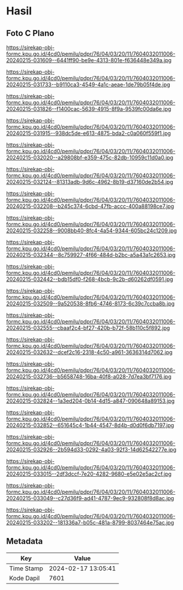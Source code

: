 # Hasil

## Foto C Plano

https://sirekap-obj-formc.kpu.go.id/4cd0/pemilu/pdpr/76/04/03/20/11/7604032011006-20240215-031609--6441ff90-be9e-4313-801e-f636448e349a.jpg

https://sirekap-obj-formc.kpu.go.id/4cd0/pemilu/pdpr/76/04/03/20/11/7604032011006-20240215-031733--b9110ca3-4549-4a1c-aeae-1de79b05f4de.jpg

https://sirekap-obj-formc.kpu.go.id/4cd0/pemilu/pdpr/76/04/03/20/11/7604032011006-20240215-031826--f1400cac-5639-4915-8f9a-9539fc00da6e.jpg

https://sirekap-obj-formc.kpu.go.id/4cd0/pemilu/pdpr/76/04/03/20/11/7604032011006-20240215-031915--938dc5de-e613-4875-bda2-c0a060f559f1.jpg

https://sirekap-obj-formc.kpu.go.id/4cd0/pemilu/pdpr/76/04/03/20/11/7604032011006-20240215-032020--a29808bf-e359-475c-82db-10959c11d0a0.jpg

https://sirekap-obj-formc.kpu.go.id/4cd0/pemilu/pdpr/76/04/03/20/11/7604032011006-20240215-032124--81313adb-9d6c-4962-8b19-d37160de2b54.jpg

https://sirekap-obj-formc.kpu.go.id/4cd0/pemilu/pdpr/76/04/03/20/11/7604032011006-20240215-032208--b245c374-6cbd-47fb-accc-400a88198ce7.jpg

https://sirekap-obj-formc.kpu.go.id/4cd0/pemilu/pdpr/76/04/03/20/11/7604032011006-20240215-032258--9008bb40-8fc4-4a54-9344-605bc24c1209.jpg

https://sirekap-obj-formc.kpu.go.id/4cd0/pemilu/pdpr/76/04/03/20/11/7604032011006-20240215-032344--8c759927-4f66-484d-b2bc-a5a43a1c2653.jpg

https://sirekap-obj-formc.kpu.go.id/4cd0/pemilu/pdpr/76/04/03/20/11/7604032011006-20240215-032442--bdb15df0-f268-4bcb-9c2b-d60262df0591.jpg

https://sirekap-obj-formc.kpu.go.id/4cd0/pemilu/pdpr/76/04/03/20/11/7604032011006-20240215-032509--9a520538-8fb6-4746-8173-6c39c7ccba8b.jpg

https://sirekap-obj-formc.kpu.go.id/4cd0/pemilu/pdpr/76/04/03/20/11/7604032011006-20240215-032555--cbaaf2c4-bf27-420b-b72f-58b110c5f892.jpg

https://sirekap-obj-formc.kpu.go.id/4cd0/pemilu/pdpr/76/04/03/20/11/7604032011006-20240215-032632--dcef2c16-2318-4c50-a961-3636314d7062.jpg

https://sirekap-obj-formc.kpu.go.id/4cd0/pemilu/pdpr/76/04/03/20/11/7604032011006-20240215-032736--b5658748-16ba-40f8-a028-7d7ea3bf7176.jpg

https://sirekap-obj-formc.kpu.go.id/4cd0/pemilu/pdpr/76/04/03/20/11/7604032011006-20240215-032824--1a3ed204-0b14-4d15-a847-090648a89153.jpg

https://sirekap-obj-formc.kpu.go.id/4cd0/pemilu/pdpr/76/04/03/20/11/7604032011006-20240215-032852--651645c4-1b44-4547-8d4b-d0d0f6db7197.jpg

https://sirekap-obj-formc.kpu.go.id/4cd0/pemilu/pdpr/76/04/03/20/11/7604032011006-20240215-032926--2b594d33-0292-4a03-92f3-14d62542277e.jpg

https://sirekap-obj-formc.kpu.go.id/4cd0/pemilu/pdpr/76/04/03/20/11/7604032011006-20240215-033015--2df3dccf-7e20-4282-9680-e5e02e5ac2cf.jpg

https://sirekap-obj-formc.kpu.go.id/4cd0/pemilu/pdpr/76/04/03/20/11/7604032011006-20240215-033049--c27d36f9-ad41-4787-9ec9-932808f8d8ac.jpg

https://sirekap-obj-formc.kpu.go.id/4cd0/pemilu/pdpr/76/04/03/20/11/7604032011006-20240215-033202--181336a7-b05c-481a-8799-8037464e75ac.jpg


## Metadata

| Key        | Value               |
| ---------- | ------------------- |
| Time Stamp | 2024-02-17 13:05:41 |
| Kode Dapil | 7601                |



